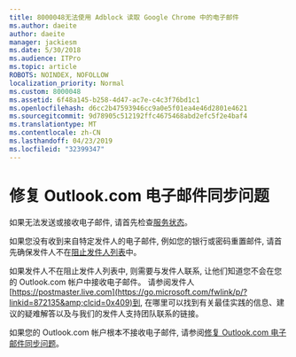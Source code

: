 ```yaml
---
title: 8000048无法使用 Adblock 读取 Google Chrome 中的电子邮件
ms.author: daeite
author: daeite
manager: jackiesm
ms.date: 5/30/2018
ms.audience: ITPro
ms.topic: article
ROBOTS: NOINDEX, NOFOLLOW
localization_priority: Normal
ms.custom: 8000048
ms.assetid: 6f48a145-b258-4d47-ac7e-c4c3f76bd1c1
ms.openlocfilehash: d6cc2b47593946cc9a0e5f01ea4e46d2801e4621
ms.sourcegitcommit: 9d78905c512192ffc4675468abd2efc5f2e4baf4
ms.translationtype: MT
ms.contentlocale: zh-CN
ms.lasthandoff: 04/23/2019
ms.locfileid: "32399347"
---
```

# <a name="fix-outlookcom-email-sync-issues"></a>修复 Outlook.com 电子邮件同步问题

如果无法发送或接收电子邮件, 请首先检查[服务状态](https://go.microsoft.com/fwlink/p/?linkid=837482&amp;clcid=0x409)。
  
如果您没有收到来自特定发件人的电子邮件, 例如您的银行或密码重置邮件, 请首先确保发件人不在[阻止发件人列表](https://go.microsoft.com/fwlink/p/?linkid=873133&amp;clcid=0x409)中。
  
如果发件人不在阻止发件人列表中, 则需要与发件人联系, 让他们知道您不会在您的 Outlook.com 帐户中接收电子邮件。 请参阅发件人[https://postmaster.live.com](https://go.microsoft.com/fwlink/p/?linkid=872135&amp;clcid=0x409)到, 在哪里可以找到有关最佳实践的信息、建议的疑难解答以及与我们的发件人支持团队联系的链接。
  
如果您的 Outlook.com 帐户根本不接收电子邮件, 请参阅[修复 Outlook.com 电子邮件同步问题](https://go.microsoft.com/fwlink/p/?linkid=2001207&amp;clcid=0x409)。
  

